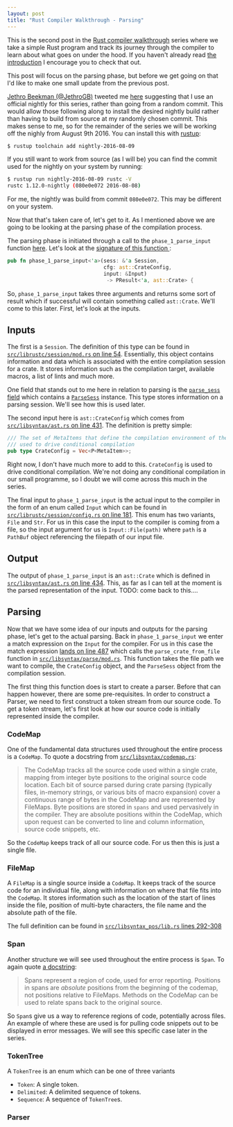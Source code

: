 ```yaml
---
layout: post
title: "Rust Compiler Walkthrough - Parsing"
---
```


This is the second post in the [Rust compiler walkthrough][series] series where
we take a simple Rust program and track its journey through the compiler to
learn about what goes on under the hood. If you haven't already read [the
introduction][intro] I encourage you to check that out.

This post will focus on the parsing phase, but before we get going on that I'd
like to make one small update from the previous post.

[Jethro Beekman (@JethroGB)][beekman] tweeted me [here][tweet] suggesting that
I use an official nightly for this series, rather than going from a random
commit. This would allow those following along to install the desired nightly
build rather than having to build from source at my randomly chosen commit.
This makes sense to me, so for the remainder of the series we will be working
off the nighly from August 9th 2016. You can install this with [rustup][rustup]:

```bash
$ rustup toolchain add nightly-2016-08-09
```

If you still want to work from source (as I will be) you can find the commit
used for the nightly on your system by running:

```bash
$ rustup run nightly-2016-08-09 rustc -V
rustc 1.12.0-nightly (080e0e072 2016-08-08)
```

For me, the nightly was build from commit `080e0e072`. This may be different
on your system.

Now that that's taken care of, let's get to it. As I mentioned above we are
going to be looking at the parsing phase of the compilation process.

The parsing phase is initiated through a call to the `phase_1_parse_input`
function [here][parse_invoc]. Let's look at the [signature of this function
][p1_sig]:

``` rust
pub fn phase_1_parse_input<'a>(sess: &'a Session,
                               cfg: ast::CrateConfig,
                               input: &Input)
                                -> PResult<'a, ast::Crate> {
```

So, `phase_1_parse_input` takes three arguments and returns some sort of result
which if successful will contain something called `ast::Crate`. We'll come to
this later. First, let's look at the inputs.

## Inputs

The first is a `Session`. The definition of this type can be found in
[`src/librustc/session/mod.rs` on line 54][session_def]. Essentially, this
object contains information and data which is associated with the entire
compilation session for a crate. It stores information such as the compilation
target, available macros, a list of lints and much more.

One field that stands out to me here in relation to parsing is the [`parse_sess`
field][parse_sess] which contains a [`ParseSess`][parse_sess_def] instance.
This type stores information on a parsing session. We'll see how this is used
later.

The second input here is `ast::CrateConfig` which comes from
[`src/libsyntax/ast.rs` on line 431][crate_config]. The definition is pretty
simple:

```rust
/// The set of MetaItems that define the compilation environment of the crate,
/// used to drive conditional compilation
pub type CrateConfig = Vec<P<MetaItem>>;
```

Right now, I don't have much more to add to this. `CrateConfig` is used to drive
conditional compilation. We're not doing any conditional compilation in our
small programme, so I doubt we will come across this much in the series.

The final input to `phase_1_parse_input` is the actual input to the compiler in
the form of an enum called `Input` which can be found in
[`src/librustc/session/config.rs` on line 181][input_enum]. This enum has two
variants, `File` and `Str`. For us in this case the input to the compiler is
coming from a file, so the input argument for us is `Input::File(path)` where
`path` is a `PathBuf` object referencing the filepath of our input file.

## Output

The output of `phase_1_parse_input` is an `ast::Crate` which is defined in
[`src/libsyntax/ast.rs` on line 434][crate_def]. This, as far as I can tell
at the moment is the parsed representation of the input. TODO: come back to this....

## Parsing

Now that we have some idea of our inputs and outputs for the parsing phase,
let's get to the actual parsing. Back in `phase_1_parse_input` we enter a match
expression on the `Input` for the compiler. For us in this case the match
expression [lands on line 487][parser_call] which calls the
`parse_crate_from_file` function in [`src/libsyntax/parse/mod.rs`][pc_from_file].
This function takes the file path we want to compile, the
`CrateConfig` object, and the `ParseSess` object from the compilation session.

The first thing this function does is start to create a parser. Before that
can happen however, there are some pre-requisites. In order to construct a
Parser, we need to first construct a token stream from our source code. To
get a token stream, let's first look at how our source code is initially
represented inside the compiler.

### CodeMap

One of the fundamental data structures used throughout the entire process is a
`CodeMap`. To quote a docstring from [`src/libsyntax/codemap.rs`][codemap_doc]:

> The CodeMap tracks all the source code used within a single crate, mapping
> from integer byte positions to the original source code location. Each bit
> of source parsed during crate parsing (typically files, in-memory strings,
> or various bits of macro expansion) cover a continuous range of bytes in the
> CodeMap and are represented by FileMaps. Byte positions are stored in
> `spans` and used pervasively in the compiler. They are absolute positions
> within the CodeMap, which upon request can be converted to line and column
> information, source code snippets, etc.

So the `CodeMap` keeps track of all our source code. For us then this is just
a single file.

### FileMap

A `FileMap` is a single source inside a `CodeMap`. It keeps track of the source
code for an individual file, along with information on where that file fits
into the `CodeMap`. It stores information such as the location of the start of
lines inside the file, position of multi-byte characters, the file name and the
absolute path of the file.

The full definition can be found in [`src/libsyntax_pos/lib.rs` lines 292-308][
filemap_def]

### Span

Another structure we will see used throughout the entire process is `Span`. To
again quote [a docstring][span_doc]:

> Spans represent a region of code, used for error reporting. Positions in spans
> are *absolute* positions from the beginning of the codemap, not positions
> relative to FileMaps. Methods on the CodeMap can be used to relate spans back
> to the original source.

So `Span`s give us a way to reference regions of code, potentially across files.
An example of where these are used is for pulling code snippets out to be
displayed in error messages. We will see this specific case later in the
series.

### TokenTree

A `TokenTree` is an enum which can be one of three variants

- `Token`: A single token.
- `Delimited`: A delimited sequence of tokens.
- `Sequence`: A sequence of `TokenTree`s.

### Parser


[series]: /tags/compiler-walkthrough/
[intro]: /2016/08/09/rust-compiler-walkthrough-introduction/
[beekman]: https://twitter.com/JethroGB
[tweet]: https://twitter.com/JethroGB/status/763090361384210432
[rustup]: https://rustup.rs
[parse_invoc]: https://github.com/rust-lang/rust/blob/080e0e072f9c654893839cf1f7ea71dc153b08a9/src/librustc_driver/driver.rs#L92
[p1_sig]: https://github.com/rust-lang/rust/blob/080e0e072f9c654893839cf1f7ea71dc153b08a9/src/librustc_driver/driver.rs#L477-L480
[session_def]: https://github.com/rust-lang/rust/blob/080e0e072f9c654893839cf1f7ea71dc153b08a9/src/librustc/session/mod.rs#L54-L106
[parse_sess]: https://github.com/rust-lang/rust/blob/080e0e072f9c654893839cf1f7ea71dc153b08a9/src/librustc/session/mod.rs#L60
[parse_sess_def]: https://github.com/rust-lang/rust/blob/080e0e072f9c654893839cf1f7ea71dc153b08a9/src/libsyntax/parse/mod.rs#L43
[crate_config]: https://github.com/rust-lang/rust/blob/080e0e072f9c654893839cf1f7ea71dc153b08a9/src/libsyntax/ast.rs#L431
[input_enum]: https://github.com/rust-lang/rust/blob/080e0e072f9c654893839cf1f7ea71dc153b08a9/src/librustc/session/config.rs#L181
[crate_def]: https://github.com/rust-lang/rust/blob/080e0e072f9c654893839cf1f7ea71dc153b08a9/src/libsyntax/ast.rs#L434-L440
[parser_call]: https://github.com/rust-lang/rust/blob/080e0e072f9c654893839cf1f7ea71dc153b08a9/src/librustc_driver/driver.rs#L487
[pc_from_file]: https://github.com/rust-lang/rust/blob/080e0e072f9c654893839cf1f7ea71dc153b08a9/src/libsyntax/parse/mod.rs#L79-L85
[codemap_doc]: https://github.com/rust-lang/rust/blob/080e0e072f9c654893839cf1f7ea71dc153b08a9/src/libsyntax/codemap.rs#L11-L18
[filemap_def]: https://github.com/rust-lang/rust/blob/080e0e072f9c654893839cf1f7ea71dc153b08a9/src/libsyntax_pos/lib.rs#L292-L308
[span_doc]:  https://github.com/rust-lang/rust/blob/080e0e072f9c654893839cf1f7ea71dc153b08a9/src/libsyntax_pos/lib.rs#L46-53
